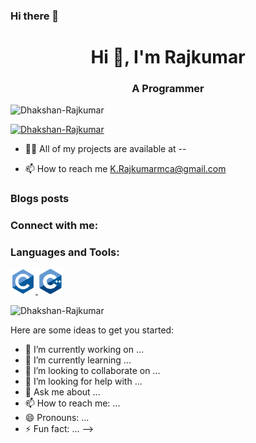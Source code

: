 ### Hi there 👋

<h1 align="center">Hi 👋, I'm Rajkumar</h1>
<h3 align="center">A  Programmer</h3>


<p align="left"> <img src="https://komarev.com/ghpvc/?username=Dhakshan-Rajkumar&label=Profile%20views&color=0e75b6&style=flat" alt="Dhakshan-Rajkumar" /> </p>

<p align="left"> <a href="https://github.com/ryo-ma/github-profile-trophy"><img src="https://github-profile-trophy.vercel.app/?username=Dhakshan-Rajkumar" alt="Dhakshan-Rajkumar" /></a> </p>


 

- 👨‍💻 All of my projects are available at --

- 📫 How to reach me K.Rajkumarmca@gmail.com

### Blogs posts
<!-- BLOG-POST-LIST:START -->
<!-- BLOG-POST-LIST:END -->

<h3 align="left">Connect with me:</h3>

 

<h3 align="left">Languages and Tools:</h3>
<p align="left"> 

<a href="https://www.cprogramming.com/" target="_blank" rel="noreferrer"> <img src="https://raw.githubusercontent.com/devicons/devicon/master/icons/c/c-original.svg" alt="c" width="40" height="40"/> </a> <a href="https://www.w3schools.com/cpp/" target="_blank" rel="noreferrer"> <img src="https://raw.githubusercontent.com/devicons/devicon/master/icons/cplusplus/cplusplus-original.svg" alt="cplusplus" width="40" height="40"/> </a> 

 
<p><img align="center" src="https://github-readme-streak-stats.herokuapp.com/?user=Dhakshan-Rajkumar&" alt="Dhakshan-Rajkumar" /></p>

Here are some ideas to get you started:

- 🔭 I’m currently working on ...
- 🌱 I’m currently learning ...
- 👯 I’m looking to collaborate on ...
- 🤔 I’m looking for help with ...
- 💬 Ask me about ...
- 📫 How to reach me: ...
- 😄 Pronouns: ...
- ⚡ Fun fact: ...
-->
